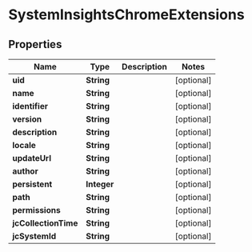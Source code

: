 
# SystemInsightsChromeExtensions

## Properties
Name | Type | Description | Notes
------------ | ------------- | ------------- | -------------
**uid** | **String** |  |  [optional]
**name** | **String** |  |  [optional]
**identifier** | **String** |  |  [optional]
**version** | **String** |  |  [optional]
**description** | **String** |  |  [optional]
**locale** | **String** |  |  [optional]
**updateUrl** | **String** |  |  [optional]
**author** | **String** |  |  [optional]
**persistent** | **Integer** |  |  [optional]
**path** | **String** |  |  [optional]
**permissions** | **String** |  |  [optional]
**jcCollectionTime** | **String** |  |  [optional]
**jcSystemId** | **String** |  |  [optional]




